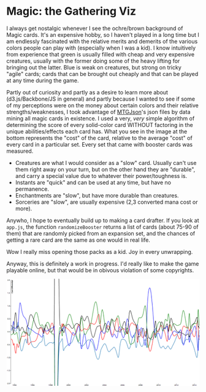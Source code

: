 
Magic: the Gathering Viz
==============

I always get nostalgic whenever I see the ochre/brown background of Magic cards. It's an expensive
hobby, so I haven't played in a long time but I am endlessly fascinated with the relative merits and demerits of the various colors people can play with (especially when I was a kid). I know intuitively from experience that green is usually filled with cheap and very expensive creatures, usually with the former doing some of the heavy lifting for bringing out the latter. Blue is weak on creatures, but strong on tricky "agile" cards; cards that can be brought out cheaply and that can be played at any time during the game.

Partly out of curiosity and partly as a desire to learn more about (d3.js/Backbone/JS in general) and partly because I wanted to see if some of my perceptions were on the money about certain colors and their relative strengths/weaknesses, I took advantage of [MTGJson](http://www.mtgjson.com)'s json files by data mining all magic cards in existence. I used a very, _very_ simple algorithm of determining the score of every solid-color card WITHOUT factoring in the unique abilities/effects each card has. What you see in the image at the bottom represents the "cost" of the card, relative to the average "cost" of every card in a particular set. Every set that came with booster cards was measured.

* Creatures are what I would consider as a "slow" card. Usually can't use them right away on your turn, but on the other hand they are "durable", and carry a special value due to whatever their power/toughness is.
* Instants are "quick" and can be used at any time, but have no permanence.
* Enchantments are "slow", but have more durable than creatures.
* Sorceries are "slow", are usually expensive (2,3 converted mana cost or more).

Anywho, I hope to eventually build up to making a card drafter. If you look at `app.js`, the function `randomizeBooster` returns a list of cards (about 75-90 of them) that are randomly picked from an expansion set, and the chances of getting a rare card are the same as one would in real life.

Wow I really miss opening those packs as a kid. Joy in every unwrapping.

Anyway, this is definitely a work in progress. I'd really like to make the game playable online, but that would be in obivous violation of some copyrights.

![Cost Differential](/public/diff.png)